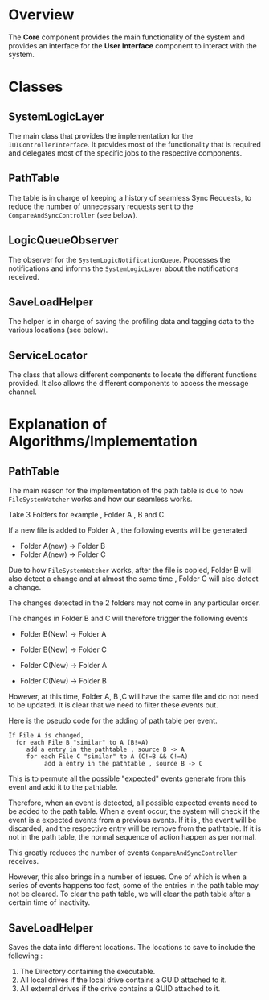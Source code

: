 

# Overview #
The **Core** component provides the main functionality of the system and provides an interface for the **User Interface** component to interact with the system.

# Classes #

## SystemLogicLayer ##

The main class that provides the implementation for the `IUIControllerInterface`. It provides most of the functionality that is required and delegates most of the specific jobs to the respective components.

## PathTable ##

The table is in charge of keeping a history of seamless Sync Requests, to reduce the number of unnecessary requests sent to the `CompareAndSyncController` (see below).

## LogicQueueObserver ##

The observer for the `SystemLogicNotificationQueue`. Processes the notifications and informs the `SystemLogicLayer` about the notifications received.

## SaveLoadHelper ##

The helper is in charge of saving the profiling data and tagging data to the various locations (see below).

## ServiceLocator ##

The class that allows different components to locate the different functions provided. It also allows the different components to access the message channel.



# Explanation of Algorithms/Implementation #

## PathTable ##

The main reason for the implementation of the path table is due to how `FileSystemWatcher` works and how our seamless works.

Take 3 Folders for example , Folder A , B and C.

If a new file is added to Folder A , the following events will be generated
  * Folder A(new) -> Folder B
  * Folder A(new) -> Folder C

Due to how `FileSystemWatcher` works, after the file is copied, Folder B will also detect a change and at almost the same time , Folder C will also detect a change.

The changes detected in the 2 folders may not come in any particular order.

The changes in Folder B and C will therefore trigger the following events

  * Folder B(New) -> Folder A
  * Folder B(New) -> Folder C

  * Folder C(New) -> Folder A
  * Folder C(New) -> Folder B

However, at this time, Folder A, B ,C will have the same file and do not need to be updated. It is clear that we need to filter these events out.

Here is the pseudo code for the adding of path table per event.
```
If File A is changed,
  for each File B "similar" to A (B!=A)
     add a entry in the pathtable , source B -> A
     for each File C "similar" to A (C!=B && C!=A)
          add a entry in the pathtable , source B -> C
```

This is to permute all the possible "expected" events generate from this event and add it to the pathtable.

Therefore, when an event is detected, all possible expected events need to be added to the path table.
When a event occur, the system will check if the event is a expected events from a previous events. If it is , the event will be discarded, and the respective entry will be remove from the pathtable. If it is not in the path table, the normal sequence of action happen as per normal.

This greatly reduces the number of events `CompareAndSyncController` receives.

However, this also brings in a number of issues. One of which is when a series of events happens too fast, some of the entries in the path table may not be cleared. To clear the path table, we will clear the path table after a certain time of inactivity.

## SaveLoadHelper ##

Saves the data into different locations. The locations to save to include the following :
  1. The Directory containing the executable.
  1. All local drives if the local drive contains a GUID attached to it.
  1. All external drives if the drive contains a GUID attached to it.